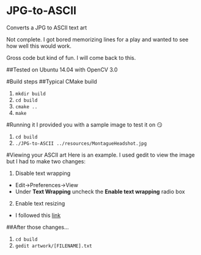 # JPG-to-ASCII
Converts a JPG to ASCII text art

Not complete. I got bored memorizing lines for a play and wanted to see how well this would work.

Gross code but kind of fun. I will come back to this.

##Tested on Ubuntu 14.04 with OpenCV 3.0

#Build steps
##Typical CMake build
1. `mkdir build`
2. `cd build`
3. `cmake ..`
4. `make`

#Running it
I provided you with a sample image to test it on :smirk:

1. `cd build`
2. `./JPG-to-ASCII ../resources/MontagueHeadshot.jpg`

#Viewing your ASCII art
Here is an example. I used gedit to view the image but I had to make two changes:

1. Disable text wrapping
  * Edit->Preferences->View
  * Under **Text Wrapping** uncheck the **Enable text wrapping** radio box
2. Enable text resizing
  * I followed this [link](http://askubuntu.com/questions/409630/how-can-i-get-plugins-for-gedit-for-zooming-the-text-file)

##After those changes...

1. `cd build`
2. `gedit artwork/[FILENAME].txt`

